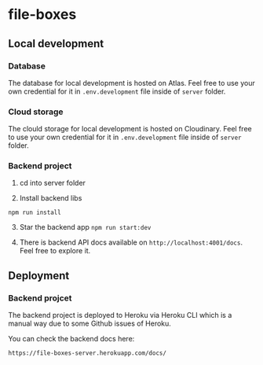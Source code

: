# file-boxes

## Local development

### Database

The database for local development is hosted on Atlas. Feel free to use your own credential for it in `.env.development` file inside of `server` folder.

### Cloud storage

The clould storage for local development is hosted on Cloudinary. Feel free to use your own credential for it in `.env.development` file inside of `server` folder.

### Backend project

1. cd into server folder

2. Install backend libs

```
npm run install
```

3. Star the backend app
   `npm run start:dev`

4. There is backend API docs available on `http://localhost:4001/docs`. Feel free to explore it.

## Deployment

### Backend projcet

The backend project is deployed to Heroku via Heroku CLI which is a manual way due to some Github issues of Heroku.

You can check the backend docs here:

`https://file-boxes-server.herokuapp.com/docs/`
